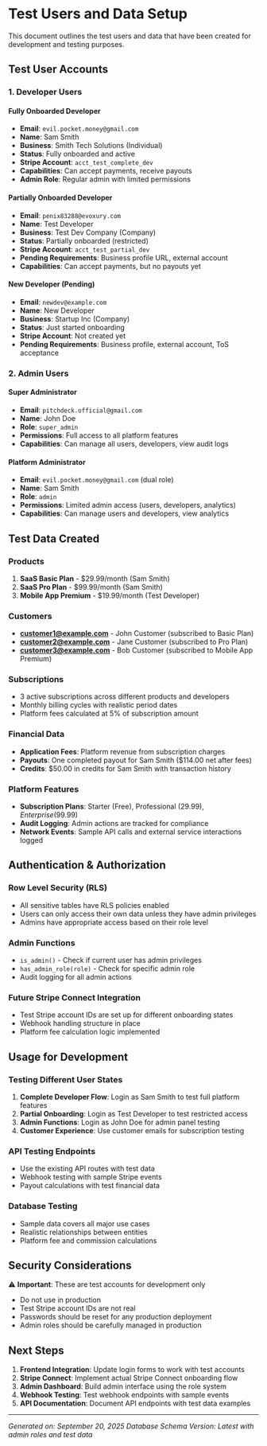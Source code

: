 # Test Users and Data Setup

This document outlines the test users and data that have been created for development and testing purposes.

## Test User Accounts

### 1. Developer Users

#### Fully Onboarded Developer
- **Email**: `evil.pocket.money@gmail.com`
- **Name**: Sam Smith
- **Business**: Smith Tech Solutions (Individual)
- **Status**: Fully onboarded and active
- **Stripe Account**: `acct_test_complete_dev`
- **Capabilities**: Can accept payments, receive payouts
- **Admin Role**: Regular admin with limited permissions

#### Partially Onboarded Developer  
- **Email**: `penix83288@evoxury.com`
- **Name**: Test Developer
- **Business**: Test Dev Company (Company)
- **Status**: Partially onboarded (restricted)
- **Stripe Account**: `acct_test_partial_dev`
- **Pending Requirements**: Business profile URL, external account
- **Capabilities**: Can accept payments, but no payouts yet

#### New Developer (Pending)
- **Email**: `newdev@example.com`
- **Name**: New Developer
- **Business**: Startup Inc (Company)
- **Status**: Just started onboarding
- **Stripe Account**: Not created yet
- **Pending Requirements**: Business profile, external account, ToS acceptance

### 2. Admin Users

#### Super Administrator
- **Email**: `pitchdeck.official@gmail.com`
- **Name**: John Doe
- **Role**: `super_admin`
- **Permissions**: Full access to all platform features
- **Capabilities**: Can manage all users, developers, view audit logs

#### Platform Administrator
- **Email**: `evil.pocket.money@gmail.com` (dual role)
- **Name**: Sam Smith
- **Role**: `admin`
- **Permissions**: Limited admin access (users, developers, analytics)
- **Capabilities**: Can manage users and developers, view analytics

## Test Data Created

### Products
1. **SaaS Basic Plan** - $29.99/month (Sam Smith)
2. **SaaS Pro Plan** - $99.99/month (Sam Smith)
3. **Mobile App Premium** - $19.99/month (Test Developer)

### Customers
- **customer1@example.com** - John Customer (subscribed to Basic Plan)
- **customer2@example.com** - Jane Customer (subscribed to Pro Plan)
- **customer3@example.com** - Bob Customer (subscribed to Mobile App Premium)

### Subscriptions
- 3 active subscriptions across different products and developers
- Monthly billing cycles with realistic period dates
- Platform fees calculated at 5% of subscription amount

### Financial Data
- **Application Fees**: Platform revenue from subscription charges
- **Payouts**: One completed payout for Sam Smith ($114.00 net after fees)
- **Credits**: $50.00 in credits for Sam Smith with transaction history

### Platform Features
- **Subscription Plans**: Starter (Free), Professional ($29.99), Enterprise ($99.99)
- **Audit Logging**: Admin actions are tracked for compliance
- **Network Events**: Sample API calls and external service interactions logged

## Authentication & Authorization

### Row Level Security (RLS)
- All sensitive tables have RLS policies enabled
- Users can only access their own data unless they have admin privileges
- Admins have appropriate access based on their role level

### Admin Functions
- `is_admin()` - Check if current user has admin privileges
- `has_admin_role(role)` - Check for specific admin role
- Audit logging for all admin actions

### Future Stripe Connect Integration
- Test Stripe account IDs are set up for different onboarding states
- Webhook handling structure in place
- Platform fee calculation logic implemented

## Usage for Development

### Testing Different User States
1. **Complete Developer Flow**: Login as Sam Smith to test full platform features
2. **Partial Onboarding**: Login as Test Developer to test restricted access
3. **Admin Functions**: Login as John Doe for admin panel testing
4. **Customer Experience**: Use customer emails for subscription testing

### API Testing Endpoints
- Use the existing API routes with test data
- Webhook testing with sample Stripe events
- Payout calculations with test financial data

### Database Testing
- Sample data covers all major use cases
- Realistic relationships between entities
- Platform fee and commission calculations

## Security Considerations

⚠️ **Important**: These are test accounts for development only
- Do not use in production
- Test Stripe account IDs are not real
- Passwords should be reset for any production deployment
- Admin roles should be carefully managed in production

## Next Steps

1. **Frontend Integration**: Update login forms to work with test accounts
2. **Stripe Connect**: Implement actual Stripe Connect onboarding flow  
3. **Admin Dashboard**: Build admin interface using the role system
4. **Webhook Testing**: Test webhook endpoints with sample events
5. **API Documentation**: Document API endpoints with test data examples

---

*Generated on: September 20, 2025*
*Database Schema Version: Latest with admin roles and test data*
